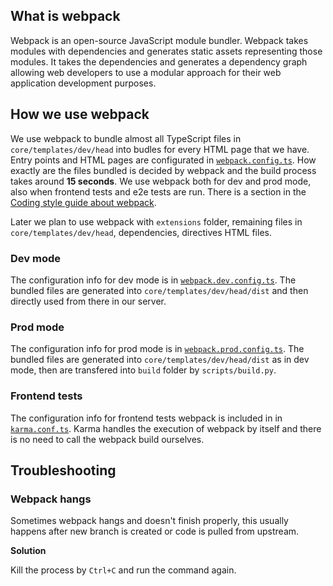 ## What is webpack
Webpack is an open-source JavaScript module bundler. Webpack takes modules with dependencies and generates static assets representing those modules. It takes the dependencies and generates a dependency graph allowing web developers to use a modular approach for their web application development purposes.

## How we use webpack
We use webpack to bundle almost all TypeScript files in `core/templates/dev/head` into budles for every HTML page that we have. Entry points and HTML pages are configurated in [`webpack.config.ts`](https://github.com/oppia/oppia/blob/develop/webpack.config.ts). How exactly are the files bundled is decided by webpack and the build process takes around **15 seconds**. We use webpack both for dev and prod mode, also when frontend tests and e2e tests are run. There is a section in the [Coding style guide about webpack](https://github.com/oppia/oppia/wiki/Coding-style-guide#webpack).

Later we plan to use webpack with `extensions` folder, remaining files in `core/templates/dev/head`, dependencies, directives HTML files.

### Dev mode
The configuration info for dev mode is in [`webpack.dev.config.ts`](https://github.com/oppia/oppia/blob/develop/webpack.dev.config.ts). The bundled files are generated into `core/templates/dev/head/dist` and then directly used from there in our server.

### Prod mode
The configuration info for prod mode is in [`webpack.prod.config.ts`](https://github.com/oppia/oppia/blob/develop/webpack.prod.config.ts). The bundled files are generated into `core/templates/dev/head/dist` as in dev mode, then are transfered into `build` folder by `scripts/build.py`.

### Frontend tests
The configuration info for frontend tests webpack is included in in [`karma.conf.ts`](https://github.com/oppia/oppia/blob/develop/core/tests/karma.conf.ts). Karma handles the execution of webpack by itself and there is no need to call the webpack build ourselves.

## Troubleshooting
### Webpack hangs
Sometimes webpack hangs and doesn't finish properly, this usually happens after new branch is created or code is pulled from upstream.

**Solution**

Kill the process by `Ctrl+C` and run the command again.
